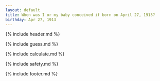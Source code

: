 ```yaml
---
layout: default
title: When was I or my baby conceived if born on April 27, 1913?
birthday: Apr 27, 1913
---
```


{% include header.md %}

{% include guess.md %}

{% include calculate.md %}

{% include safety.md %}

{% include footer.md %}



